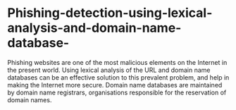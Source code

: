 # Phishing-detection-using-lexical-analysis-and-domain-name-database-
Phishing websites are one of the most malicious elements on the Internet in the present world. Using lexical analysis of the URL and domain name databases can be an effective solution to this prevalent problem, and help in making the Internet more secure. Domain name databases are maintained by domain name registrars, organisations responsible for the reservation of domain names. 
